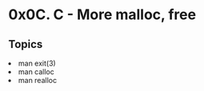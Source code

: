 <h1>0x0C. C - More malloc, free</h1>
<h2>Topics</h2>
<li>man exit(3)</li>
<li>man calloc</li>
<li>man realloc</li>


